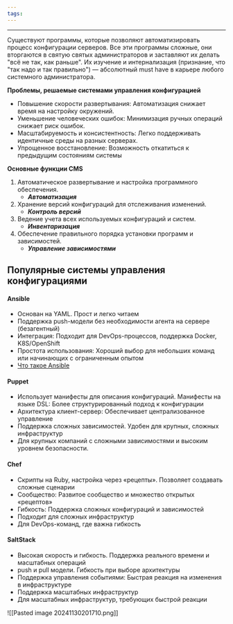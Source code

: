 ```yaml
---
tags:
---
```


---

Существуют программы, которые позволяют автоматизировать процесс конфигурации серверов. Все эти программы сложные, они вторгаются в святую святых администраторов и заставляют их делать "всё не так, как раньше". Их изучение и интернализация (признание, что "так надо и так правильно") — абсолютный must have в карьере любого системного администратора.

**Проблемы, решаемые системами управления конфигурацией**
- Повышение скорости развертывания: Автоматизация снижает время на настройку окружений.
- Уменьшение человеческих ошибок: Минимизация ручных операций снижает риск ошибок.
- Масштабируемость и консистентность: Легко поддерживать идентичные среды на разных серверах.
- Упрощенное восстановление: Возможность откатиться к предыдущим состояниям системы

**Основные функции CMS**
1. Автоматическое развертывание и настройка программного обеспечения.
	- ***Автоматизация***
2. Хранение версий конфигураций для отслеживания изменений.
	- ***Контроль версий***
3. Ведение учета всех используемых конфигураций и систем.
	- ***Инвентаризация***
4. Обеспечение правильного порядка установки программ и зависимостей.
	- ***Управление зависимостями***

## Популярные системы управления конфигурациями

#### Ansible
- Основан на YAML. Прост и легко читаем
- Поддержка push-модели без необходимости агента на сервере (безагентный)
- Интеграция: Подходит для DevOps-процессов, поддержка Docker, K8S/OpenShift
- Простота использования: Хороший выбор для небольших команд или начинающих с ограниченным опытом
- [Что такое Ansible](https://www.youtube.com/watch?v=23Zec3ORJOY)
#### Puppet
- Использует манифесты для описания конфигураций. Манифесты на языке DSL: Более структурированный подход к конфигурации
- Архитектура клиент-сервер: Обеспечивает централизованное управление
- Поддержка сложных зависимостей. Удобен для крупных, сложных инфраструктур
- Для крупных компаний с сложными зависимостями и высоким уровнем безопасности.
#### Chef
- Скрипты на Ruby, настройка через «рецепты». Позволяет создавать сложные сценарии
- Сообщество: Развитое сообщество и множество открытых «рецептов»
- Гибкость: Поддержка сложных конфигураций и зависимостей
- Подходит для сложных инфраструктур
- Для DevOps-команд, где важна гибкость
#### SaltStack
- Высокая скорость и гибкость. Поддержка реального времени и масштабных операций
- push и pull модели. Гибкость при выборе архитектуры
- Поддержка управления событиями: Быстрая реакция на изменения в инфраструктуре
- Поддержка масштабных инфраструктур
- Для масштабных инфраструктур, требующих быстрой реакции

![[Pasted image 20241130201710.png]]
